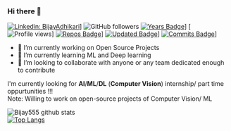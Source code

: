 ### Hi there 👋

<!--
**Bijay555/Bijay555** is a ✨ _special_ ✨ repository because its `README.md` (this file) appears on your GitHub profile.

Here are some ideas to get you started:

- 🔭 I’m currently working on Open Source Projects
- 🌱 I’m currently learning ML and Deep learning
- 👯 I’m looking to collaborate on ...
- 🤔 I’m looking for help with ...
- 💬 Ask me about ...
- 📫 How to reach me: ...
- 😄 Pronouns: ...
- ⚡ Fun fact: ...
-->



[![Linkedin: BijayAdhikari](https://img.shields.io/badge/-bijayadhikari-blue?style=flat-square&logo=Linkedin&logoColor=white&link=https://www.linkedin.com/in/bijayadhikari/)](https://www.linkedin.com/in/bijayadhikari/)]
![GitHub followers](https://img.shields.io/github/followers/Bijay555?label=Follow&style=social)
[![Years Badge](https://badges.pufler.dev/years/Bijay555)](https://badges.pufler.dev/years/Bijay555)]
[![Profile views](https://gpvc.arturio.dev/Bijay555)]
[![Repos Badge](https://badges.pufler.dev/repos/Bijay555)](https://badges.pufler.dev/repos/Bijay555)]
[![Updated Badge](https://badges.pufler.dev/updated/Bijay555/Bijay555)](https://badges.pufler.dev/updated/Bijay555)]
[![Commits Badge](https://badges.pufler.dev/commits/monthly/Bijay555)](https://badges.pufler.dev/commits/monthly/Bijay555)]



- 🔭 I’m currently working on Open Source Projects
- 🌱 I’m currently learning ML and Deep learning
- 👯 I’m looking to collaborate with anyone or any team dedicated enough to contribute



I'm currently looking for **AI**/**ML**/**DL** (**Computer Vision**) internship/ part time oppurtunities !!!    
Note: Willing to work on open-source projects of Computer Vision/ ML   

![Bijay555 github stats](https://github-readme-stats.vercel.app/api?username=Bijay555&show_icons=true&theme=radical)    
[![Top Langs](https://github-readme-stats.vercel.app/api/top-langs/?username=Bijay555&layout=compact&theme=radical)](https://github.com/Bijay555/github-readme-stats)

<!---[![AdicherlaVenkataSai github stats](https://github-readme-stats.vercel.app/api?username=AdicherlaVenkataSai)](https://github.com/AdicherlaVenkataSai/github-readme-stats)
[![Top Langs](https://github-readme-stats.vercel.app/api/top-langs/?username=AdicherlaVenkataSai)](https://github.com/AdicherlaVenkataSai/github-readme-stats)
**Contact:** [💬](https://wa.me/+918008527755) [📫](https://www.linkedin.com/in/adicherlavenkatasai)    
**Work:** [:octocat:](https://github.com/AdicherlaVenkataSai)   
**Resume:** [📄](https://drive.google.com/file/d/1oZnQi4Wmgp8M2k-EpUDryFBEuR5i8g9q/view?usp=sharing)   

